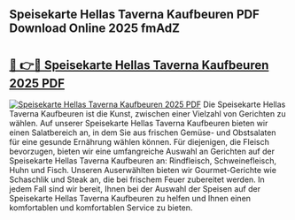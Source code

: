 ## Speisekarte Hellas Taverna Kaufbeuren PDF Download Online 2025 fmAdZ

# <h2><a href="http://gc9t1pa.nevu.top/?p=Speisekarte+Hellas+Taverna+Kaufbeuren">🔗 👉🔴 Speisekarte Hellas Taverna Kaufbeuren 2025 PDF</a></h2>

[![Speisekarte Hellas Taverna Kaufbeuren 2025 PDF](https://i.imgur.com/dBaPXMq.png)](http://gc9t1pa.nevu.top/?p=Speisekarte+Hellas+Taverna+Kaufbeuren)
Die Speisekarte Hellas Taverna Kaufbeuren ist die Kunst, zwischen einer Vielzahl von Gerichten zu wählen. Auf unserer Speisekarte Hellas Taverna Kaufbeuren bieten wir einen Salatbereich an, in dem Sie aus frischen Gemüse- und Obstsalaten für eine gesunde Ernährung wählen können. Für diejenigen, die Fleisch bevorzugen, bieten wir eine umfangreiche Auswahl an Gerichten auf der Speisekarte Hellas Taverna Kaufbeuren an: Rindfleisch, Schweinefleisch, Huhn und Fisch. Unseren Auserwählten bieten wir Gourmet-Gerichte wie Schaschlik und Steak an, die bei frischem Feuer zubereitet werden. In jedem Fall sind wir bereit, Ihnen bei der Auswahl der Speisen auf der Speisekarte Hellas Taverna Kaufbeuren zu helfen und Ihnen einen komfortablen und komfortablen Service zu bieten.
